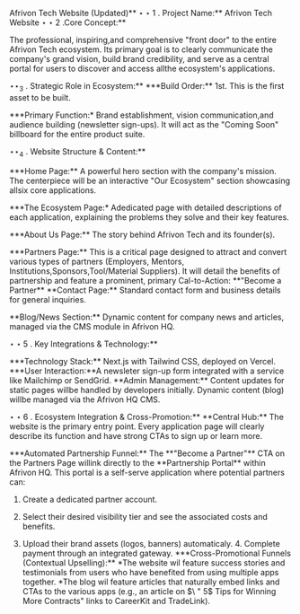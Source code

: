 Afrivon Tech Website (Updated)\*\* $\star \star 1$ . Project Name:\*\* Afrivon Tech Website $\star { \star } 2$ .Core Concept:\*\*

The professional, inspiring,and comprehensive "front door" to the entire Afrivon Tech ecosystem. Its primary goal is to clearly communicate the company's grand vision, build brand credibility, and serve as a central portal for users to discover and access allthe ecosystem's applications.

$\star \star _ { 3 }$ . Strategic Role in Ecosystem:\*\* \*\*\*Build Order:\*\* 1st. This is the first asset to be built.

\*\*\*Primary Function:\* Brand establishment, vision communication,and audience building (newsletter sign-ups). It will act as the "Coming Soon" billboard for the entire product suite.

$\star \star _ { 4 }$ . Website Structure & Content:\*\*

\*\*\*Home Page:\*\* A powerful hero section with the company's mission. The centerpiece will be an interactive "Our Ecosystem" section showcasing allsix core applications.

\*\*\*The Ecosystem Page:\* Adedicated page with detailed descriptions of each application, explaining the problems they solve and their key features.

\*\*\*About Us Page:\*\* The story behind Afrivon Tech and its founder(s).

\*\*\*Partners Page:\*\* This is a critical page designed to attract and convert various types of partners (Employers, Mentors, Institutions,Sponsors,Tool/Material Suppliers). It will detail the benefits of partnership and feature a prominent, primary Cal-to-Action: \*\*"Become a Partner\*\* \*\*Contact Page:\*\* Standard contact form and business details for general inquiries.

\*\*Blog/News Section:\*\* Dynamic content for company news and articles, managed via the CMS module in Afrivon HQ.

$\star \star 5$ . Key Integrations & Technology:\*\*

\*\*\*Technology Stack:\*\* Next.js with Tailwind CSS, deployed on Vercel. \*\*\*User Interaction:\*\*A newsleter sign-up form integrated with a service like Mailchimp or SendGrid. \*\*Admin Management:\*\* Content updates for static pages willbe handled by developers initially. Dynamic content (blog) willbe managed via the Afrivon HQ CMS.

$\star \star 6$ . Ecosystem Integration & Cross-Promotion:\*\* \*\*Central Hub:\*\* The website is the primary entry point. Every application page will clearly describe its function and have strong CTAs to sign up or learn more.

\*\*\*Automated Partnership Funnel:\*\* The \*\*"Become a Partner"\*\* CTA on the Partners Page willink directly to the \*\*Partnership Portal\*\* within Afrivon HQ. This portal is a self-serve application where potential partners can:

1. Create a dedicated partner account.   
2. Select their desired visibility tier and see the associated costs and benefits.

3. Upload their brand assets (logos, banners) automaticaly. 4. Complete payment through an integrated gateway. \*\*\*Cross-Promotional Funnels (Contextual Upselling):\*\* \*The website wil feature success stories and testimonials from users who have benefited from using multiple apps together. \*The blog wil feature articles that naturally embed links and CTAs to the various apps (e.g., an article on $\ " 5$ Tips for Winning More Contracts" links to CareerKit and TradeLink).

